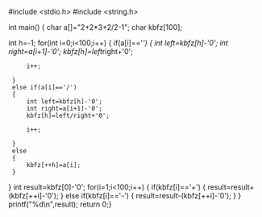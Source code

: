 #include <stdio.h>
#include <string.h>

int main()
{
 char a[]="2+2*3+2/2-1";
 char kbfz[100];

 int h=-1;
 for(int  i=0;i<100;i++)
 {
	 if(a[i]=='*')
	 {
		 int left=kbfz[h]-'0';
	     int right=a[i+1]-'0';
		 kbfz[h]=left*right+'0';

		 i++;
	 
	 }
	 else if(a[i]=='/')
	 {
		 int left=kbfz[h]-'0';
	     int right=a[i+1]-'0';
		 kbfz[h]=left/right+'0';

		 i++;
	 
	 }
	 else
	 {
		 kbfz[++h]=a[i];
	 }

 
 }
	 int result=kbfz[0]-'0';
	 for(i=1;i<100;i++)
	 {
		 if(kbfz[i]=='+')
		 {
			 result=result+(kbfz[++i]-'0');
		 }
		 else if(kbfz[i]=='-')
		 {
			 result=result-(kbfz[++i]-'0');
		 }
	 }
	printf("%d\n",result);
	return 0;}
